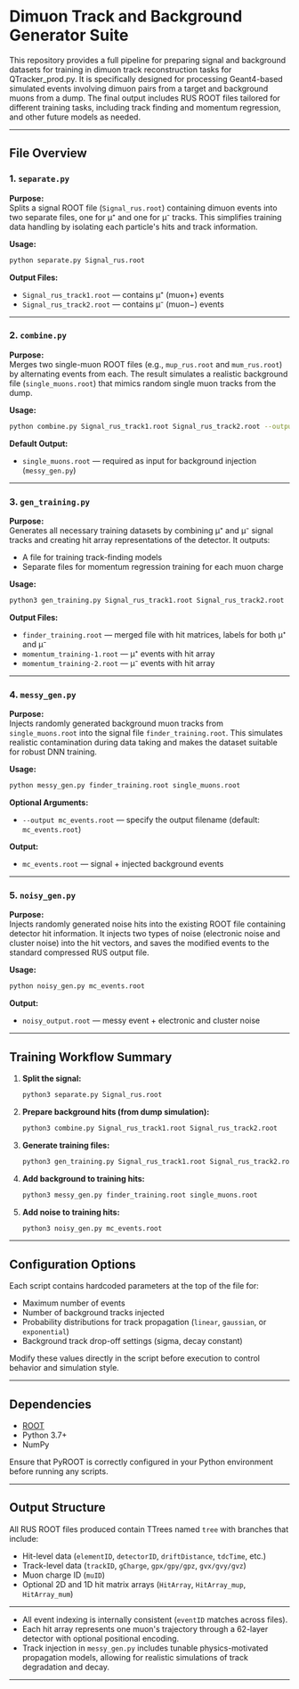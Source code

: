 # Dimuon Track and Background Generator Suite

This repository provides a full pipeline for preparing signal and background datasets for training in dimuon track reconstruction tasks for QTracker_prod.py. 
It is specifically designed for processing Geant4-based simulated events involving dimuon pairs from a target and background muons from a dump. The final 
output includes RUS ROOT files tailored for different training tasks, including track finding and momentum regression, and other future models as needed.

---

## File Overview

### 1. `separate.py`
**Purpose:**  
Splits a signal ROOT file (`Signal_rus.root`) containing dimuon events into two separate files, one for μ⁺ and one for μ⁻ tracks. This simplifies training data handling by isolating each particle's hits and track information.

**Usage:**
```bash
python separate.py Signal_rus.root
```

**Output Files:**
- `Signal_rus_track1.root` — contains μ⁺ (muon+) events
- `Signal_rus_track2.root` — contains μ⁻ (muon−) events

---

### 2. `combine.py`
**Purpose:**  
Merges two single-muon ROOT files (e.g., `mup_rus.root` and `mum_rus.root`) by alternating events from each. The result simulates a realistic background file (`single_muons.root`) that mimics random single muon tracks from the dump.

**Usage:**
```bash
python combine.py Signal_rus_track1.root Signal_rus_track2.root --output single_muons.root
```

**Default Output:**  
- `single_muons.root` — required as input for background injection (`messy_gen.py`)

---

### 3. `gen_training.py`
**Purpose:**  
Generates all necessary training datasets by combining μ⁺ and μ⁻ signal tracks and creating hit array representations of the detector. It outputs:
- A file for training track-finding models
- Separate files for momentum regression training for each muon charge

**Usage:**
```bash
python3 gen_training.py Signal_rus_track1.root Signal_rus_track2.root
```

**Output Files:**
- `finder_training.root` — merged file with hit matrices, labels for both μ⁺ and μ⁻
- `momentum_training-1.root` — μ⁺ events with hit array
- `momentum_training-2.root` — μ⁻ events with hit array

---

### 4. `messy_gen.py`
**Purpose:**  
Injects randomly generated background muon tracks from `single_muons.root` into the signal file `finder_training.root`. This simulates realistic contamination during data taking and makes the dataset suitable for robust DNN training.

**Usage:**
```bash
python messy_gen.py finder_training.root single_muons.root
```
**Optional Arguments:**
- `--output mc_events.root` — specify the output filename (default: `mc_events.root`)

**Output:**
- `mc_events.root` — signal + injected background events

---

### 5. `noisy_gen.py`
**Purpose:**  
Injects randomly generated noise hits into the existing ROOT file containing detector hit information. It injects two types of noise (electronic noise and cluster noise) into the hit vectors, and saves the modified events to the standard compressed RUS output file.

**Usage:**
```bash
python noisy_gen.py mc_events.root
```

**Output:**
- `noisy_output.root` — messy event + electronic and cluster noise

---

## Training Workflow Summary

1. **Split the signal:**  
   ```bash
   python3 separate.py Signal_rus.root
   ```
2. **Prepare background hits (from dump simulation):**  
   ```bash
   python3 combine.py Signal_rus_track1.root Signal_rus_track2.root
   ```
3. **Generate training files:**  
   ```bash
   python3 gen_training.py Signal_rus_track1.root Signal_rus_track2.root
   ```
4. **Add background to training hits:**  
   ```bash
   python3 messy_gen.py finder_training.root single_muons.root
   ```
5. **Add noise to training hits:**  
   ```bash
   python3 noisy_gen.py mc_events.root
   ```
---

## Configuration Options

Each script contains hardcoded parameters at the top of the file for:
- Maximum number of events
- Number of background tracks injected
- Probability distributions for track propagation (`linear`, `gaussian`, or `exponential`)
- Background track drop-off settings (sigma, decay constant)

Modify these values directly in the script before execution to control behavior and simulation style.

---

## Dependencies

- [ROOT](https://root.cern/)
- Python 3.7+
- NumPy

Ensure that PyROOT is correctly configured in your Python environment before running any scripts.

---

## Output Structure

All RUS ROOT files produced contain TTrees named `tree` with branches that include:
- Hit-level data (`elementID`, `detectorID`, `driftDistance`, `tdcTime`, etc.)
- Track-level data (`trackID`, `gCharge`, `gpx/gpy/gpz`, `gvx/gvy/gvz`)
- Muon charge ID (`muID`)
- Optional 2D and 1D hit matrix arrays (`HitArray`, `HitArray_mup`, `HitArray_mum`)

---


- All event indexing is internally consistent (`eventID` matches across files).
- Each hit array represents one muon's trajectory through a 62-layer detector with optional positional encoding.
- Track injection in `messy_gen.py` includes tunable physics-motivated propagation models, allowing for realistic simulations of track degradation and decay.

---

